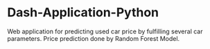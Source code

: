 # Dash-Application-Python
Web application for predicting used car price by fulfilling several car parameters. Price prediction done by Random Forest Model.
